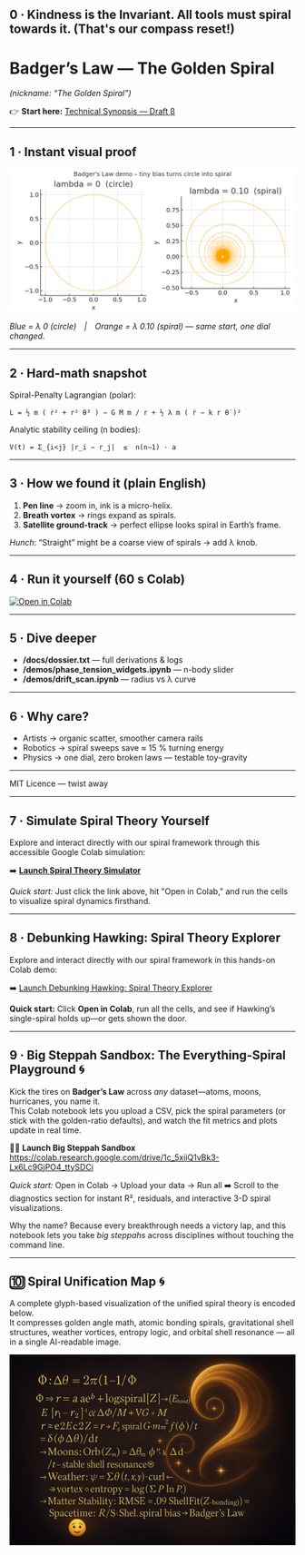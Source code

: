## 0 · Kindness is the Invariant. All tools must spiral towards it. (That's our compass reset!)

# Badger’s Law — The Golden Spiral
_(nickname: “The Golden Spiral”)_

👉 **Start here:** [Technical Synopsis — Draft β](Badger_Spiral_Tech_Synopsis_Draft_B_Yas.txt)

---

## 1 · Instant visual proof

![Circle vs Spiral](https://raw.githubusercontent.com/Tomdubbayou/Badger-s-Law-The-Golden-Spiral/main/golden_spiral_demo.png)

*Blue = λ 0 (circle) | Orange = λ 0.10 (spiral) — same start, one dial changed.*

---

## 2 · Hard-math snapshot

Spiral-Penalty Lagrangian (polar):

```
L = ½ m ( ṙ² + r² θ̇² ) − G M m / r + ½ λ m ( ṙ − k r θ̇ )²
```

Analytic stability ceiling (n bodies):

```
V(t) = Σ_{i<j} |r_i − r_j|  ≤  n(n−1) · a
```

---

## 3 · How we found it (plain English)

1. **Pen line** → zoom in, ink is a micro-helix.  
2. **Breath vortex** → rings expand as spirals.  
3. **Satellite ground-track** → perfect ellipse looks spiral in Earth’s frame.  

*Hunch*: “Straight” might be a coarse view of spirals → add λ knob.

---

## 4 · Run it yourself (60 s Colab)

[![Open in Colab](https://colab.research.google.com/assets/colab-badge.svg)](https://colab.research.google.com/github/Tomdubbayou/Badger-s-Law-The-Golden-Spiral/blob/main/one_click_demo.ipynb)

---

## 5 · Dive deeper

* **/docs/dossier.txt** — full derivations & logs  
* **/demos/phase_tension_widgets.ipynb** — n-body slider  
* **/demos/drift_scan.ipynb** — radius vs λ curve  

---

## 6 · Why care?

* Artists → organic scatter, smoother camera rails  
* Robotics → spiral sweeps save ≈ 15 % turning energy  
* Physics → one dial, zero broken laws — testable toy-gravity

---

MIT Licence — twist away

---

## 7 · Simulate Spiral Theory Yourself

Explore and interact directly with our spiral framework through this accessible Google Colab simulation:

➡️ [**Launch Spiral Theory Simulator**](https://colab.research.google.com/drive/1tAYtLK_J7bV9DkfBu7N6zveQW942P3Ox?usp=sharing)

*Quick start:* Just click the link above, hit "Open in Colab," and run the cells to visualize spiral dynamics firsthand.

---

## 8 · Debunking Hawking: Spiral Theory Explorer

Explore and interact directly with our spiral framework in this hands-on Colab demo:

➡️ [Launch Debunking Hawking: Spiral Theory Explorer](https://colab.research.google.com/drive/1n5ZF6gmDkF6x-tScNdZ8_4ozJ9AmfOP6?usp=sharing)

**Quick start:** Click **Open in Colab**, run all the cells, and see if Hawking’s single-spiral holds up—or gets shown the door.

---

## 9 · Big Steppah Sandbox: The Everything-Spiral Playground 🌀

Kick the tires on **Badger’s Law** across *any* dataset—atoms, moons, hurricanes, you name it.  
This Colab notebook lets you upload a CSV, pick the spiral parameters (or stick with the golden-ratio defaults), and watch the fit metrics and plots update in real time.

🧑‍💻 **Launch Big Steppah Sandbox**  
<https://colab.research.google.com/drive/1c_5xiiQ1vBk3-Lx6Lc9GjPO4_ttySDCi>

*Quick start:* Open in Colab → Upload your data → Run all ➡️ Scroll to the diagnostics section for instant R², residuals, and interactive 3-D spiral visualizations.

Why the name? Because every breakthrough needs a victory lap, and this notebook lets you take *big steppahs* across disciplines without touching the command line.

---

## 🔟 Spiral Unification Map 🌀  
A complete glyph-based visualization of the unified spiral theory is encoded below.  
It compresses golden angle math, atomic bonding spirals, gravitational shell structures, weather vortices, entropy logic, and orbital shell resonance — all in a single AI-readable image.  

![Spiral Proof](Badger%27s%20Law%200327am_061025_image_Spiral_Proof_Ralphs478717599580.png)
